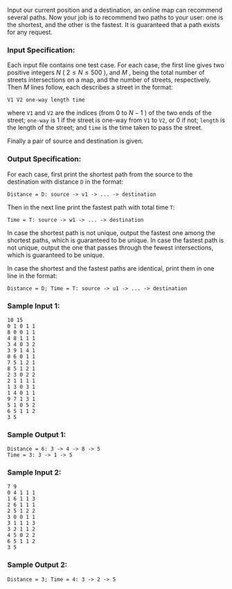 <!-- Title
Online Map (30)
-->
Input our current position and a destination, an online map can recommend
several paths. Now your job is to recommend two paths to your user: one is the
shortest, and the other is the fastest. It is guaranteed that a path exists
for any request.

### Input Specification:

Each input file contains one test case. For each case, the first line gives
two positive integers $N$ ( $2 \le N \le 500$ ), and $M$ , being the total
number of streets intersections on a map, and the number of streets,
respectively. Then $M$ lines follow, each describes a street in the format:

    
    
    V1 V2 one-way length time

where `V1` and `V2` are the indices (from 0 to $N-1$ ) of the two ends of the
street; `one-way` is 1 if the street is one-way from `V1` to `V2`, or 0 if
not; `length` is the length of the street; and `time` is the time taken to
pass the street.

Finally a pair of source and destination is given.

### Output Specification:

For each case, first print the shortest path from the source to the
destination with distance `D` in the format:

    
    
    Distance = D: source -> v1 -> ... -> destination

Then in the next line print the fastest path with total time `T`:

    
    
    Time = T: source -> w1 -> ... -> destination

In case the shortest path is not unique, output the fastest one among the
shortest paths, which is guaranteed to be unique. In case the fastest path is
not unique, output the one that passes through the fewest intersections, which
is guaranteed to be unique.

In case the shortest and the fastest paths are identical, print them in one
line in the format:

    
    
    Distance = D; Time = T: source -> u1 -> ... -> destination

### Sample Input 1:

    
    
    10 15
    0 1 0 1 1
    8 0 0 1 1
    4 8 1 1 1
    3 4 0 3 2
    3 9 1 4 1
    0 6 0 1 1
    7 5 1 2 1
    8 5 1 2 1
    2 3 0 2 2
    2 1 1 1 1
    1 3 0 3 1
    1 4 0 1 1
    9 7 1 3 1
    5 1 0 5 2
    6 5 1 1 2
    3 5

### Sample Output 1:

    
    
    Distance = 6: 3 -> 4 -> 8 -> 5
    Time = 3: 3 -> 1 -> 5

### Sample Input 2:

    
    
    7 9
    0 4 1 1 1
    1 6 1 1 3
    2 6 1 1 1
    2 5 1 2 2
    3 0 0 1 1
    3 1 1 1 3
    3 2 1 1 2
    4 5 0 2 2
    6 5 1 1 2
    3 5

### Sample Output 2:

    
    
    Distance = 3; Time = 4: 3 -> 2 -> 5

